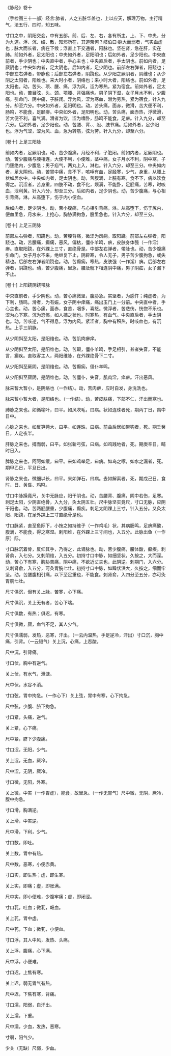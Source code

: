 《脉经》卷十

（手检图三十一部）经言∶肺者，人之五脏华盖也，上以应天，解理万物，主行精气，法五行、四时，知五味。

寸口之中，阴阳交会，中有五部。前、后、左、右，各有所主，上、下、中央，分为九道。浮、沉、结、散，知邪所在，其道奈何？岐伯曰∶脉大而弱者，气实血虚也；脉大而长者，病在下候；浮直上下交通者，阳脉也。坚在肾，急在肝，实在肺。前如外者，足太阳也；中央如外者，足阳明也；后如外者，足少阳也。中央直前者，手少阴也；中央直中者，手心主也；中央直后者，手太阴也。前如内者，足厥阴也；中央如内者，足太阴也。后如内者，足少阴也。前部左右弹者，阳跷也；中部左右弹者，带脉也；后部左右弹者，阴跷也。从少阳之厥阴者，阴维也；从少阴之太阳者，阳维也。来大时小者，阴络也；来小时大者，阳络也。前如外者，足太阳也。动，苦头、项、腰、痛，浮为风，涩为寒热，紧为宿食。前如外者，足太阳也。动，苦目眩，头、颈、项腰、背强痛也。男子阴下湿，女子月水不利，少腹痛，引命门、阴中痛，子脏闭。浮为风，涩为寒血，滑为劳热，紧为宿食，针入九分。却至六分。中央如外者，足阳明也。动，苦头痛，面赤，微滑，苦大便不利，肠鸣，不能食，足胫痹。中央如外者，足阳明也。动，苦头痛，面赤热，浮微滑，苦大便不利，喜气满。滑者为饮，涩为嗜卧，肠鸣不能食，足痹。针入九分，却至六分。后如外者，足少阳也。动，苦腰、背、、股、肢节痛。后如外者，足少阳也。浮为气涩，涩为风、血，急为转筋，弦为劳。针入九分，却至六分。

[卷十] 上足三阳脉

前如内者，足厥阴也。动，苦少腹痛，月经不利，子脏闭。前如内者，足厥阴也。动，苦少腹痛与腰相连，大便不利，小便难，茎中痛，女子月水不利，阴中寒，子门壅绝内，少腹急；男子疝气，两丸上入，淋也。针入六分，却至三分。中央如内者，足太阴也。动，苦胃中痛，食不下，咳唾有血，足胫寒，少气，身重，从腰上状如居水中。中央如内者，足太阴也。动，苦腹满，上脘有寒，食不下，病以饮食得之。沉涩者，苦身重，四肢不动，食不化，烦满，不能卧，足胫痛，苦寒，时咳血，泄利黄。针入六分，却至三分。后如内者，足少阴也。动，苦少腹痛，与心相引背痛，淋。从高堕下，伤于内小便血。

后如内者，足少阴也。动，苦小腹痛，与心相引背痛，淋。从高堕下，伤于尻内，便血里急，月水来，上抢心，胸胁满拘急，股里急也。针入六分，却至三分。

[卷十] 上足三阴脉

前部左右弹者，阳跷也。动，苦腰背痛，微涩为风痫。取阳跷。前部左右弹者，阳跷也。动，苦腰痛，癫痫，恶风，偏枯，僵仆羊鸣，痹，皮肤身体强（一作淫）痹。直取阳跷，在外踝上三寸，直绝骨是。中部左右弹者，带脉也。动，苦少腹痛引命门，女子月水不来，绝继复下止，阴辟寒，令人无子，男子苦少腹拘急，或失精也。后部左右弹者阴跷也。动，苦癫痫，寒热，皮肤强（一作淫）痹。后部左右弹者，阴跷也。动，苦少腹痛，里急，腰及髋下相连阴中痛，男子阴疝，女子漏下不止。

[卷十] 上阳跷阴跷带脉

中央直前者，手少阴也。动，苦心痛微坚，腹胁急。实坚者，为感忤；纯虚者，为下利，肠鸣。滑者，为有娠，女子阴中痒痛，痛出玉门上一分前。中央直中者，手心主也。动，苦心痛，面赤，食苦，咽多，喜怒。微浮者，苦悲伤，恍惚不乐也。涩为心下寒。沉为恐怖，如人捕之状也。时寒热，有血气。中央直后者，手太阴也。动，苦咳逆，气不得息。浮为内风。紧涩者，胸中有积热，时咳血也，有沉热。上手三阴脉。

从少阴斜至太阳，是阳维也。动，苦肌肉痹痒。

从少阴斜至太阳，是阳维也。动，苦颠，僵仆羊鸣，手足相引，甚者失音，不能言，癫疾。直取客主人，两阳维脉，在外踝绝骨下二寸。

从少阳斜至厥阴，是阴维也。动，苦癫痫，僵仆羊鸣。

从少阳斜至厥阴，是阴维也。动，苦僵仆，失音，肌肉淫，痒痹。汗出恶风。

脉来暂大暂小，是阴络也（一作结）。动，苦肉痹，应时自发，身洗洗也。

脉来暂小暂大者，是阳络也。（一作结）。动，苦皮肤痛，下部不仁，汗出而寒也。

肺脉之来也。如循榆叶，曰平。如风吹毛，曰病。状如连珠者死，期丙丁日，禺中日中。

心脉之来也，如反笋莞大，曰平。如连珠，曰病。前曲后居如带钩者，死。期壬癸日，人定夜半。

肝脉之来也，搏而弱，曰平。如张新弓弦，曰病。如鸡践地者，死。期庚辛日，晡时日入。

脾脉之来也，阿阿如缓，曰平。来如鸡举足，曰病。如鸟之啄，如水之漏者，死。期甲乙日，平旦日出。

肾脉之来也，微细以长，曰平。来如弹石，曰病。去如解索者，死，期戊己日，食时、日、黄昏、鸡鸣。

寸口中脉躁竟尺，关中无脉应，阳干阴也。动，苦腰背、腹痛，阴中若伤，足寒。刺足太阳，少阴直绝骨，入九分，灸太阴五壮。尺中脉坚实竟尺，寸口无脉，应阴干阳也。动，苦两胫腰重，少腹痛，癫疾。刺足太阴踝上三寸，针入五分。又灸太阳、阳跷，在足外踝上三寸直绝骨是也。

寸口脉紧，直至鱼际下，小按之如持维子（一作鸡毛）状，其病肠鸣，足痹痛酸，腹满，不能食，得之寒湿。剌阳维，在外踝上三寸间也，入五分。此脉出鱼（一作原）际。

寸口脉沉着骨，反仰其手，乃得之，此肾脉也。动，苦少腹痛，腰体酸，癫疾。刺肾俞，入七分。又刺阴维，入五分。初持寸口中脉，如细坚状，久按之，大而深。动，苦心下有寒，胸胁苦痛，阴中痛，不欲近丈夫也，此阴逆。刺期门，入六分。又刺肾俞，入五分，可灸胃脘七壮。初持寸口中脉，如躁状洪大，久按之，细而牢坚。动，苦腰腹相引痛，以下至足重也，不能食。刺肾俞，入四分至五分，亦可灸胃脘七壮。

尺寸俱沉，但有关上脉，苦寒，心下痛。

尺寸俱沉，关上无有者，苦心下喘。

尺寸俱数，有热；俱迟，有寒。

尺寸俱微，厥，血气不足，其人少气。

尺寸俱濡弱，发热，恶寒，汗出。（一云内温热，手足逆冷，汗出）寸口沉，胸中痛，引背。（一云短气）关上沉，心痛，上吞酸。

尺中沉，引背痛。

寸口伏，胸中有逆气。

关上伏，有水气，泄溏。

尺中伏，水谷不消。

寸口弦，胃中拘急。（一作心下）关上弦，胃中有寒，心下拘急。

尺中弦，少腹、脐下拘急。

寸口紧，头痛，逆气。

关上紧，心下痛。

尺中紧，脐下少腹痛。

寸口涩，无阳，少气。

关上涩，无血，厥冷。

尺中涩，无阴，厥冷。

寸口微，无阳，外寒。

关上微，中实（一作胃虚），能食，故里急。（一作无胃气）尺中微，无阴，厥冷，腹中拘急。

寸口滑，胸满逆。

关上滑，中实逆。

尺中滑，下利，少气。

寸口数，即吐。

关上数，胃中有热。

尺中数，恶寒，小便赤黄。

寸口实，即生热；虚，即生寒。

关上实，即痛；虚，即胀满。

尺中实，即小便难，少腹牢痛；虚，即闭涩。

寸口芤，吐血；微芤，衄血。

关上芤，胃中虚。

尺中芤，下血；微芤，小便血。

寸口浮，其人中风，发热、头痛。

关上浮，腹痛，心下满。

尺中浮，小便难。

寸口迟，上焦有寒。

关上迟，弱无胃气有热。

尺中迟，下焦有寒，背痛。

寸口濡，阳弱，自汗出。

关上濡，下重。

尺中濡，少血，发热，恶寒。

寸弱，阳气少。

少关（无缺）尺弱，少血。

